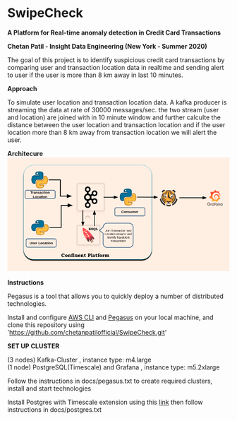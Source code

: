 # SwipeCheck

**A Platform for Real-time anomaly detection in Credit Card Transactions**

**Chetan Patil - Insight Data Engineering (New York - Summer 2020)**

The goal of this project is to identify suspicious credit card transactions by comparing user and transaction location data in realtime and sending alert to user if the user is more than 8 km away in last 10 minutes.

**Approach**

To simulate user location and transaction location data. A kafka producer is streaming the data at rate of 30000 messages/sec. the two stream (user and location) are joined with in 10 minute window and further calculte the distance between the user location and transaction location and if the user location more than 8 km away from transaction location we will alert the user.


**Architecure**
  ![GitHub Logo](/docs/architecture.png)


**Instructions**

Pegasus is a tool that allows you to quickly deploy a number of distributed technologies.

Install and configure [AWS CLI](https://aws.amazon.com/cli/) and [Pegasus](https://github.com/InsightDataScience/pegasus) on your local machine, and clone this repository using 'https://github.com/chetanpatilofficial/SwipeCheck.git'

**SET UP CLUSTER**

(3 nodes) Kafka-Cluster , instance type: m4.large <br>
(1 node) PostgreSQL(Timescale) and Grafana , instance type: m5.2xlarge

Follow the instructions in docs/pegasus.txt to create required clusters, install and start technologies

Install Postgres with Timescale extension using this [link](https://docs.timescale.com/latest/getting-started/installation/ubuntu/installation-apt-ubuntu) then follow instructions in docs/postgres.txt
